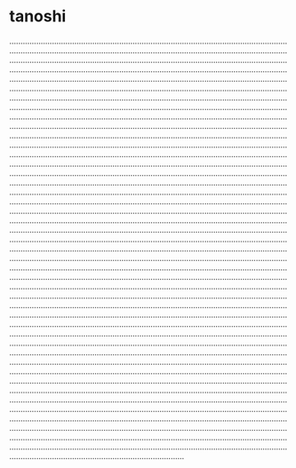 # tanoshi

..............................................................................................................................................................................................................................................................................................................................................................................................................................................................................................................................................................................................................................................................................................................................................................................................................................................................................................................................................................................................................................................................................................................................................................................................................................................................................................................................................................................................................................................................................................................................................................................................................................................................................................................................................................................................................................................................................................................................................................................................................................................................................................................................................................................................................................................................................................................................................................................................................................................................................................................................................................................................................................................................................................................................................................................................................................................................................................................................................................................................................................................................................................................................................................................................................................................................................................................................................................................................................................................................................................................................................................................................................................................................................................................................................................................................................................................................................................................................................................................................................................................................................................................................................................................................................................................................................................................................................................................................................................................................................................................................................................................................................................................................................................................................................................................................................................................................................................................................................................................................................................................................................................................................................................................................................................................................................................................................................................................................................................................................................................................................................................................................................................................................................................................................................................